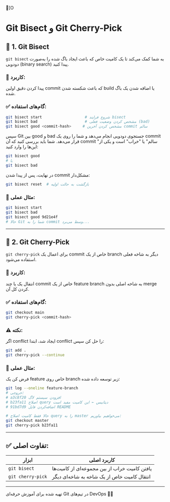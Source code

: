 [O
# Git Bisect و Git Cherry-Pick

## 📌 1. Git Bisect
`git bisect` به شما کمک می‌کند تا یک کامیت خاص که باعث ایجاد باگ شده را به‌صورت دودویی (binary search) پیدا کنید.

### 🎯 کاربرد:
پیدا کردن دقیق اولین commit که باعث شکسته شدن build یا اضافه شدن یک باگ شده.

### ✅ گام‌های استفاده:

```bash
git bisect start                   # شروع فرایند bisect
git bisect bad                     # مشخص کردن وضعیت فعلی (bad)
git bisect good <commit-hash>     # مشخص کردن آخرین commit سالم
```

سپس Git بین good و bad جستجوی دودویی انجام می‌دهد و شما را روی یک commit قرار می‌دهد. شما باید بررسی کنید که آن commit "سالم" یا "خراب" است و یکی از این‌ها را وارد کنید:

```bash
git bisect good
# یا
git bisect bad
```

در نهایت، پس از پیدا شدن commit مشکل‌دار:

```bash
git bisect reset  # بازگشت به حالت اولیه
```

### 🧪 مثال عملی:
```bash
git bisect start
git bisect bad
git bisect good 9d21e4f
# حالا Git شما را به commit وسط می‌برد...
```

---

## 📌 2. Git Cherry-Pick
`git cherry-pick` برای اعمال یک commit خاص از یک branch دیگر به شاخه فعلی استفاده می‌شود.

### 🎯 کاربرد:
انتقال یک یا چند commit خاص از یک feature branch به شاخه اصلی بدون merge کردن کل آن.

### ✅ گام‌های استفاده:

```bash
git checkout main
git cherry-pick <commit-hash>
```

### ⚠️ نکته:
اگر conflict ایجاد شد، ابتدا conflict را حل کن سپس:

```bash
git add .
git cherry-pick --continue
```

### 🧪 مثال عملی:
فرض کن یک feature خاص روی branch زیر توسعه داده شده:
```bash
git log --oneline feature-branch
# خروجی:
# a3c8f20 افزودن سیستم لاگ
# b23fa11 اصلاح query دیتابیس ← این کامیت مفید است
# 91bd7d9 اضافه‌کردن فایل README

# حالا فقط کامیت اصلاح query را به master می‌خواهیم بیاوریم:
git checkout master
git cherry-pick b23fa11
```

---

## ✅ تفاوت اصلی:
| ابزار               | کاربرد اصلی                                      |
|---------------------|---------------------------------------------------|
| `git bisect`        | یافتن کامیت خراب از بین مجموعه‌ای از کامیت‌ها    |
| `git cherry-pick`   | انتقال کامیت خاص از یک شاخه به شاخه‌ای دیگر     |

---

تهیه شده برای آموزش حرفه‌ای Git در تیم‌های DevOps 👨‍💻

